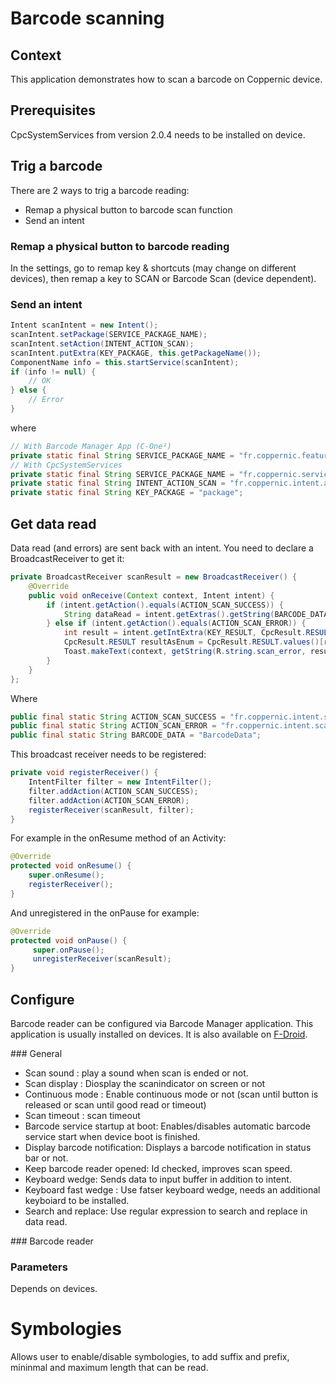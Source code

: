 Barcode scanning
================

Context 
-----------

This application demonstrates how to scan a barcode on Coppernic device.

Prerequisites
-------------

CpcSystemServices from version 2.0.4 needs to be installed on device.

Trig a barcode
--------------

There are 2 ways to trig a barcode reading:
- Remap a physical button to barcode scan function
- Send an intent

### Remap a physical button to barcode reading

In the settings, go to remap key & shortcuts (may change on different devices), then remap a key to SCAN or Barcode Scan (device dependent).

### Send an intent

```java
Intent scanIntent = new Intent();
scanIntent.setPackage(SERVICE_PACKAGE_NAME);
scanIntent.setAction(INTENT_ACTION_SCAN);
scanIntent.putExtra(KEY_PACKAGE, this.getPackageName());
ComponentName info = this.startService(scanIntent);
if (info != null) {
    // OK
} else {
    // Error
}
```

where

```java
// With Barcode Manager App (C-One²)
private static final String SERVICE_PACKAGE_NAME = "fr.coppernic.features.barcode.conen"; //conen for C-One², idplatform for ID Platform, ...
// With CpcSystemServices
private static final String SERVICE_PACKAGE_NAME = "fr.coppernic.service.cfive"; //cfive for C-five, ceight for C-eight, cone for C-One
private static final String INTENT_ACTION_SCAN = "fr.coppernic.intent.action.SCAN";
private static final String KEY_PACKAGE = "package";
```

Get data read
-------------
Data read (and errors) are sent back with an intent. You need to declare a BroadcastReceiver to get it:

```java
private BroadcastReceiver scanResult = new BroadcastReceiver() {
    @Override
    public void onReceive(Context context, Intent intent) {
        if (intent.getAction().equals(ACTION_SCAN_SUCCESS)) {
            String dataRead = intent.getExtras().getString(BARCODE_DATA);
        } else if (intent.getAction().equals(ACTION_SCAN_ERROR)) {
            int result = intent.getIntExtra(KEY_RESULT, CpcResult.RESULT.ERROR.ordinal());
            CpcResult.RESULT resultAsEnum = CpcResult.RESULT.values()[result];
            Toast.makeText(context, getString(R.string.scan_error, resultAsEnum.toString()), Toast.LENGTH_SHORT).show();
        }
    }
};
```

Where

```java
public final static String ACTION_SCAN_SUCCESS = "fr.coppernic.intent.scansuccess";
public final static String ACTION_SCAN_ERROR = "fr.coppernic.intent.scanfailed";
public final static String BARCODE_DATA = "BarcodeData";
```

This broadcast receiver needs to be registered:

```java
private void registerReceiver() {
    IntentFilter filter = new IntentFilter();
    filter.addAction(ACTION_SCAN_SUCCESS);
    filter.addAction(ACTION_SCAN_ERROR);
    registerReceiver(scanResult, filter);
}
```
For example in the onResume method of an Activity:

```java
@Override
protected void onResume() {
    super.onResume();
    registerReceiver();
}
```

And unregistered in the onPause for example:

```java
@Override
protected void onPause() {
     super.onPause();
     unregisterReceiver(scanResult);
}
```

Configure
---------

Barcode reader can be configured via Barcode Manager application. This application
is usually installed on devices. It is also available on [F-Droid](https://coppernic.github.io/coppernic/2018/02/13/F-Droid.html).

### General

* Scan sound : play a sound when scan is ended or not.
* Scan display : Diosplay the scanindicator on screen or not
* Continuous mode : Enable continuous mode or not (scan until button is released or scan until good read or timeout)
* Scan timeout : scan timeout
* Barcode service startup at boot: Enables/disables automatic barcode service start when device boot is finished.
* Display barcode notification: Displays a barcode notification in status bar or not.
* Keep barcode reader opened: Id checked, improves scan speed.
* Keyboard wedge: Sends data to input buffer in addition to intent.
* Keyboard fast wedge : Use fatser keyboard wedge, needs an additional keyboiard to be installed.
* Search and replace: Use regular expression to search and replace in data read.

### Barcode reader

### Parameters

Depends on devices.

# Symbologies

Allows user to enable/disable symbologies, to add suffix and prefix, mininmal and maximum length that can be read.

